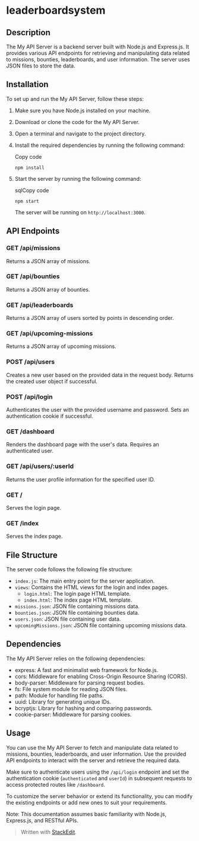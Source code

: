 # leaderboardsystem
 

## Description

The My API Server is a backend server built with Node.js and Express.js. It provides various API endpoints for retrieving and manipulating data related to missions, bounties, leaderboards, and user information. The server uses JSON files to store the data.

## Installation

To set up and run the My API Server, follow these steps:

1.  Make sure you have Node.js installed on your machine.
2.  Download or clone the code for the My API Server.
3.  Open a terminal and navigate to the project directory.
4.  Install the required dependencies by running the following command:
    
    Copy code
    
    `npm install` 
    
5.  Start the server by running the following command:
    
    sqlCopy code
    
    `npm start` 
    
    The server will be running on `http://localhost:3000`.

## API Endpoints

### GET /api/missions

Returns a JSON array of missions.

### GET /api/bounties

Returns a JSON array of bounties.

### GET /api/leaderboards

Returns a JSON array of users sorted by points in descending order.

### GET /api/upcoming-missions

Returns a JSON array of upcoming missions.

### POST /api/users

Creates a new user based on the provided data in the request body. Returns the created user object if successful.

### POST /api/login

Authenticates the user with the provided username and password. Sets an authentication cookie if successful.

### GET /dashboard

Renders the dashboard page with the user's data. Requires an authenticated user.

### GET /api/users/:userId

Returns the user profile information for the specified user ID.

### GET /

Serves the login page.

### GET /index

Serves the index page.

## File Structure

The server code follows the following file structure:

-   `index.js`: The main entry point for the server application.
-   `views`: Contains the HTML views for the login and index pages.
    -   `login.html`: The login page HTML template.
    -   `index.html`: The index page HTML template.
-   `missions.json`: JSON file containing missions data.
-   `bounties.json`: JSON file containing bounties data.
-   `users.json`: JSON file containing user data.
-   `upcomingMissions.json`: JSON file containing upcoming missions data.

## Dependencies

The My API Server relies on the following dependencies:

-   express: A fast and minimalist web framework for Node.js.
-   cors: Middleware for enabling Cross-Origin Resource Sharing (CORS).
-   body-parser: Middleware for parsing request bodies.
-   fs: File system module for reading JSON files.
-   path: Module for handling file paths.
-   uuid: Library for generating unique IDs.
-   bcryptjs: Library for hashing and comparing passwords.
-   cookie-parser: Middleware for parsing cookies.

## Usage

You can use the My API Server to fetch and manipulate data related to missions, bounties, leaderboards, and user information. Use the provided API endpoints to interact with the server and retrieve the required data.

Make sure to authenticate users using the `/api/login` endpoint and set the authentication cookie (`authenticated` and `userId`) in subsequent requests to access protected routes like `/dashboard`.

To customize the server behavior or extend its functionality, you can modify the existing endpoints or add new ones to suit your requirements.

Note: This documentation assumes basic familiarity with Node.js, Express.js, and RESTful APIs.


> Written with [StackEdit](https://stackedit.io/).